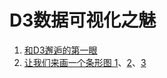 # D3数据可视化之魅

1. [和D3邂逅的第一眼](1/index.html)
2. [让我们来画一个条形图 1](2/index1.html)、[2](2/index2/html)、[3](2/index3.html)
